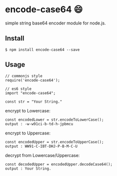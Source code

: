 # encode-case64 😄
simple string base64 encoder module for node.js.

## Install 
```
$ npm install encode-case64 --save
```
## Usage
```
// commonjs style
require('encode-case64');

// es6 style
import "encode-case64";

const str = "Your String."
```
encrypt to Lowercase:
```
const encodedLower = str.encodeToLowerCase();
output : -w-w91ci-b-td-h-jpbmcu
```
encrypt to Uppercase:
```
const encodedUpper = str.encodeToUpperCase();
output : WW91-C-IBT-DHJ-P-B-M-C-U
```
decrypt from Lowercase/Uppercase:
```
const decodedUpper = encodedUpper.decodeCase64();
output : Your String.
```